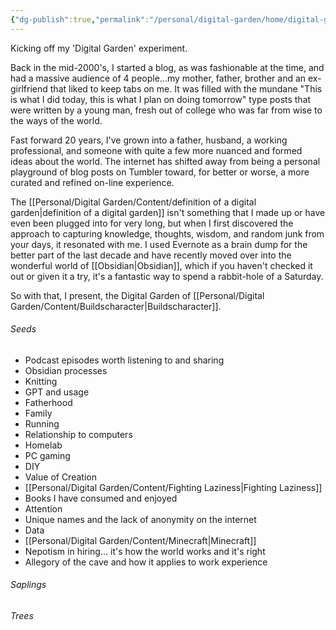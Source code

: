 ```yaml
---
{"dg-publish":true,"permalink":"/personal/digital-garden/home/digital-garden/","tags":["gardenEntry"],"created":"2023-11-03T16:53:23.706-04:00"}
---
```


Kicking off my 'Digital Garden' experiment. 

Back in the mid-2000's, I started a blog, as was fashionable at the time, and had a massive audience of 4 people...my mother, father, brother and an ex-girlfriend that liked to keep tabs on me. It was filled with the mundane "This is what I did today, this is what I plan on doing tomorrow" type posts that were written by a young man, fresh out of college who was far from wise to the ways of the world. 

Fast forward 20 years, I've grown into a father, husband, a working professional, and someone with quite a few more nuanced and formed ideas about the world. The internet has shifted away from being a personal playground of blog posts on Tumbler toward, for better or worse, a more curated and refined on-line experience. 

The [[Personal/Digital Garden/Content/definition of a digital garden\|definition of a digital garden]] isn't something that I made up or have even been plugged into for very long, but when I first discovered the approach to capturing knowledge, thoughts, wisdom, and random junk from your days, it resonated with me. I used Evernote as a brain dump for the better part of the last decade and have recently moved over into the wonderful world of [[Obsidian\|Obsidian]], which if you haven't checked it out or given it a try, it's a fantastic way to spend a rabbit-hole of a Saturday. 

So with that, I present, the Digital Garden of [[Personal/Digital Garden/Content/Buildscharacter\|Buildscharacter]]. 

###### Seeds
* Podcast episodes worth listening to and sharing
* Obsidian processes
* Knitting
* GPT and usage
* Fatherhood
* Family
* Running
* Relationship to computers
* Homelab
* PC gaming
* DIY
* Value of Creation
* [[Personal/Digital Garden/Content/Fighting Laziness\|Fighting Laziness]]
* Books I have consumed and enjoyed
* Attention 
* Unique names and the lack of anonymity on the internet
* Data
* [[Personal/Digital Garden/Content/Minecraft\|Minecraft]]
* Nepotism in hiring... it's how the world works and it's right
* Allegory of the cave and how it applies to work experience

###### Saplings

###### Trees

